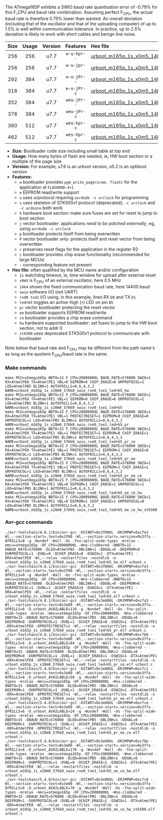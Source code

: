 The ATmega165P exhibits a SWIO baud rate quantisation error of -0.79% for this F_CPU and baud rate combination. Assuming perfect F<sub>CPU</sub>, the actual baud rate is therefore 0.79% lower than wanted. An overall deviation (including that of the oscillator and that of the uploading computer) of up to 1.5% is well within communication tolerance. In practice, up to 2.5% deviation is likely to work with short cables and benign line noise.

|Size|Usage|Version|Features|Hex file|
|:-:|:-:|:-:|:-:|:--|
|256|256|u7.7|`w-u-hpr--`|[urboot_m165p_1s_x0m5_14k4_swio_rxe0_txe1_led+b5_hw.hex](https://raw.githubusercontent.com/stefanrueger/urboot.hex/main/mcus/atmega165p/watchdog_1_s/external_oscillator/%2B0m500000_hz/%2B%2B14k4_baud/uart0_rxe0_txe1/led%2Bb5/urboot_m165p_1s_x0m5_14k4_swio_rxe0_txe1_led%2Bb5_hw.hex)|
|256|256|u7.7|`w-u-jpr--`|[urboot_m165p_1s_x0m5_14k4_swio_rxe0_txe1_led+b5.hex](https://raw.githubusercontent.com/stefanrueger/urboot.hex/main/mcus/atmega165p/watchdog_1_s/external_oscillator/%2B0m500000_hz/%2B%2B14k4_baud/uart0_rxe0_txe1/led%2Bb5/urboot_m165p_1s_x0m5_14k4_swio_rxe0_txe1_led%2Bb5.hex)|
|292|384|u7.7|`w-u-jPr--`|[urboot_m165p_1s_x0m5_14k4_swio_rxe0_txe1_led+b5_pr.hex](https://raw.githubusercontent.com/stefanrueger/urboot.hex/main/mcus/atmega165p/watchdog_1_s/external_oscillator/%2B0m500000_hz/%2B%2B14k4_baud/uart0_rxe0_txe1/led%2Bb5/urboot_m165p_1s_x0m5_14k4_swio_rxe0_txe1_led%2Bb5_pr.hex)|
|318|384|u7.7|`w-u-jPr-c`|[urboot_m165p_1s_x0m5_14k4_swio_rxe0_txe1_led+b5_pr_ce.hex](https://raw.githubusercontent.com/stefanrueger/urboot.hex/main/mcus/atmega165p/watchdog_1_s/external_oscillator/%2B0m500000_hz/%2B%2B14k4_baud/uart0_rxe0_txe1/led%2Bb5/urboot_m165p_1s_x0m5_14k4_swio_rxe0_txe1_led%2Bb5_pr_ce.hex)|
|352|384|u7.7|`weu-jPr--`|[urboot_m165p_1s_x0m5_14k4_swio_rxe0_txe1_led+b5_pr_ee.hex](https://raw.githubusercontent.com/stefanrueger/urboot.hex/main/mcus/atmega165p/watchdog_1_s/external_oscillator/%2B0m500000_hz/%2B%2B14k4_baud/uart0_rxe0_txe1/led%2Bb5/urboot_m165p_1s_x0m5_14k4_swio_rxe0_txe1_led%2Bb5_pr_ee.hex)|
|378|384|u7.7|`weu-jPr-c`|[urboot_m165p_1s_x0m5_14k4_swio_rxe0_txe1_led+b5_pr_ee_ce.hex](https://raw.githubusercontent.com/stefanrueger/urboot.hex/main/mcus/atmega165p/watchdog_1_s/external_oscillator/%2B0m500000_hz/%2B%2B14k4_baud/uart0_rxe0_txe1/led%2Bb5/urboot_m165p_1s_x0m5_14k4_swio_rxe0_txe1_led%2Bb5_pr_ee_ce.hex)|
|360|512|u7.7|`weu-hpr-c`|[urboot_m165p_1s_x0m5_14k4_swio_rxe0_txe1_led+b5_ee_ce_hw.hex](https://raw.githubusercontent.com/stefanrueger/urboot.hex/main/mcus/atmega165p/watchdog_1_s/external_oscillator/%2B0m500000_hz/%2B%2B14k4_baud/uart0_rxe0_txe1/led%2Bb5/urboot_m165p_1s_x0m5_14k4_swio_rxe0_txe1_led%2Bb5_ee_ce_hw.hex)|
|462|512|u7.7|`wes-hpr-c`|[urboot_m165p_1s_x0m5_14k4_swio_rxe0_txe1_led+b5_ee_ce_hw_stk500.hex](https://raw.githubusercontent.com/stefanrueger/urboot.hex/main/mcus/atmega165p/watchdog_1_s/external_oscillator/%2B0m500000_hz/%2B%2B14k4_baud/uart0_rxe0_txe1/led%2Bb5/urboot_m165p_1s_x0m5_14k4_swio_rxe0_txe1_led%2Bb5_ee_ce_hw_stk500.hex)|

- **Size:** Bootloader code size including small table at top end
- **Usage:** How many bytes of flash are needed, ie, HW boot section or a multiple of the page size
- **Version:** For example, u7.6 is an urboot version, o5.2 is an optiboot version
- **Features:**
  + `w` bootloader provides `pgm_write_page(sram, flash)` for the application at `FLASHEND-4+1`
  + `e` EEPROM read/write support
  + `u` uses urprotocol requiring `avrdude -c urclock` for programming
  + `s` uses skeleton of STK500v1 protocol (deprecated); `-c urclock` and `-c arduino` both work
  + `h` hardware boot section: make sure fuses are set for reset to jump to boot section
  + `j` vector bootloader: applications *need to be patched externally*, eg, using `avrdude -c urclock`
  + `p` bootloader protects itself from being overwritten
  + `P` vector bootloader only: protects itself and reset vector from being overwritten
  + `r` preserves reset flags for the application in the register R2
  + `c` bootloader provides chip erase functionality (recommended for large MCUs)
  + `-` corresponding feature not present
- **Hex file:** often qualified by the MCU name and/or configuration
  + `1s` watchdog timeout, ie, time window for upload after external reset
  + `x0m5` is F<sub>CPU</sub> of an external oscillator, here 0.5 MHz
  + `14k4` shows the fixed communication baud rate, here 14400 baud
  + `swio` software I/O (not UART)
  + `rxd0 txd1` I/O using, in this example, lines RX `D0` and TX `D1`
  + `led+b5` toggles an active-high (`+`) LED on pin `B5`
  + `pr` vector bootloader protecting the reset vector
  + `ee` bootloader supports EEPROM read/write
  + `ce` bootloader provides a chip erase command
  + `hw` hardware supported bootloader: set fuses to jump to the HW boot section, not to addr 0
  + `stk500` uses deprecated STK500v1 protocol to communicate with bootloader


Note below that baud rate and F<sub>CPU</sub> may be different from the path name's as long as the quotient F<sub>CPU</sub>/baud rate is the same.

### Make commands
```
make MCU=atmega165p WDTO=1S F_CPU=20000000L BAUD_RATE=576000 SWIO=1 RX=AtmelPE0 TX=AtmelPE1 VBL=0 EEPROM=0 CHIP_ERASE=0 URPROTOCOL=1 LED=AtmelPB5 BLINK=1 AUTOFRILLS=0,6,4,3,2 NAME=urboot_m165p_1s_x20m0_576k0_swio_rxe0_txe1_led+b5_hw
make MCU=atmega165p WDTO=1S F_CPU=20000000L BAUD_RATE=576000 SWIO=1 RX=AtmelPE0 TX=AtmelPE1 VBL=1 EEPROM=0 CHIP_ERASE=0 URPROTOCOL=1 LED=AtmelPB5 BLINK=1 AUTOFRILLS=0,6,4,3,2 NAME=urboot_m165p_1s_x20m0_576k0_swio_rxe0_txe1_led+b5
make MCU=atmega165p WDTO=1S F_CPU=20000000L BAUD_RATE=576000 SWIO=1 RX=AtmelPE0 TX=AtmelPE1 VBL=1 PROTECTRESET=1 EEPROM=0 CHIP_ERASE=0 URPROTOCOL=1 LED=AtmelPB5 BLINK=1 AUTOFRILLS=0,6,4,3,2 NAME=urboot_m165p_1s_x20m0_576k0_swio_rxe0_txe1_led+b5_pr
make MCU=atmega165p WDTO=1S F_CPU=20000000L BAUD_RATE=576000 SWIO=1 RX=AtmelPE0 TX=AtmelPE1 VBL=1 PROTECTRESET=1 EEPROM=0 CHIP_ERASE=1 URPROTOCOL=1 LED=AtmelPB5 BLINK=1 AUTOFRILLS=0,6,4,3,2 NAME=urboot_m165p_1s_x20m0_576k0_swio_rxe0_txe1_led+b5_pr_ce
make MCU=atmega165p WDTO=1S F_CPU=20000000L BAUD_RATE=576000 SWIO=1 RX=AtmelPE0 TX=AtmelPE1 VBL=1 PROTECTRESET=1 EEPROM=1 CHIP_ERASE=0 URPROTOCOL=1 LED=AtmelPB5 BLINK=1 AUTOFRILLS=0,6,4,3,2 NAME=urboot_m165p_1s_x20m0_576k0_swio_rxe0_txe1_led+b5_pr_ee
make MCU=atmega165p WDTO=1S F_CPU=20000000L BAUD_RATE=576000 SWIO=1 RX=AtmelPE0 TX=AtmelPE1 VBL=1 PROTECTRESET=1 EEPROM=1 CHIP_ERASE=1 URPROTOCOL=1 LED=AtmelPB5 BLINK=1 AUTOFRILLS=0,6,4,3,2 NAME=urboot_m165p_1s_x20m0_576k0_swio_rxe0_txe1_led+b5_pr_ee_ce
make MCU=atmega165p WDTO=1S F_CPU=20000000L BAUD_RATE=576000 SWIO=1 RX=AtmelPE0 TX=AtmelPE1 VBL=0 EEPROM=1 CHIP_ERASE=1 URPROTOCOL=1 LED=AtmelPB5 BLINK=1 AUTOFRILLS=0,6,4,3,2 NAME=urboot_m165p_1s_x20m0_576k0_swio_rxe0_txe1_led+b5_ee_ce_hw
make MCU=atmega165p WDTO=1S F_CPU=20000000L BAUD_RATE=576000 SWIO=1 RX=AtmelPE0 TX=AtmelPE1 VBL=0 EEPROM=1 CHIP_ERASE=1 URPROTOCOL=0 LED=AtmelPB5 BLINK=1 AUTOFRILLS=0,6,4,3,2 NAME=urboot_m165p_1s_x20m0_576k0_swio_rxe0_txe1_led+b5_ee_ce_hw_stk500
```

### Avr-gcc commands
```
./avr-toolchain/4.8.1/bin/avr-gcc -DSTART=0x3f00UL -DRJMPWP=0xcfe3 -Wl,--section-start=.text=0x3f00 -Wl,--section-start=.version=0x3ffa -DFRILLS=0 -g -Wundef -Wall -Os -fno-split-wide-types -mrelax -mmcu=atmega165p -DF_CPU=20000000L -Wno-clobbered -DWDTO=1S -DBAUD_RATE=576000 -DLED=AtmelPB5 -DBLINK=1 -DDUAL=0 -DEEPROM=0 -DURPROTOCOL=1 -DVBL=0 -DCHIP_ERASE=0 -DSWIO=1 -DTX=AtmelPE1 -DRX=AtmelPE0 -Wl,--relax -nostartfiles -nostdlib -o urboot_m165p_1s_x20m0_576k0_swio_rxe0_txe1_led+b5_hw.elf urboot.c
./avr-toolchain/4.8.1/bin/avr-gcc -DSTART=0x3f00UL -DRJMPWP=0xcfe3 -Wl,--section-start=.text=0x3f00 -Wl,--section-start=.version=0x3ffa -DFRILLS=0 -g -Wundef -Wall -Os -fno-split-wide-types -mrelax -mmcu=atmega165p -DF_CPU=20000000L -Wno-clobbered -DWDTO=1S -DBAUD_RATE=576000 -DLED=AtmelPB5 -DBLINK=1 -DDUAL=0 -DEEPROM=0 -DURPROTOCOL=1 -DVBL=1 -DCHIP_ERASE=0 -DSWIO=1 -DTX=AtmelPE1 -DRX=AtmelPE0 -Wl,--relax -nostartfiles -nostdlib -o urboot_m165p_1s_x20m0_576k0_swio_rxe0_txe1_led+b5.elf urboot.c
./avr-toolchain/4.8.1/bin/avr-gcc -DSTART=0x3e80UL -DRJMPWP=0xcfa3 -Wl,--section-start=.text=0x3e80 -Wl,--section-start=.version=0x3ffa -DFRILLS=6 -D_urboot_AVAILABLE=110 -g -Wundef -Wall -Os -fno-split-wide-types -mrelax -mmcu=atmega165p -DF_CPU=20000000L -Wno-clobbered -DWDTO=1S -DBAUD_RATE=576000 -DLED=AtmelPB5 -DBLINK=1 -DDUAL=0 -DEEPROM=0 -DURPROTOCOL=1 -DVBL=1 -DCHIP_ERASE=0 -DSWIO=1 -DTX=AtmelPE1 -DRX=AtmelPE0 -DPROTECTRESET=1 -Wl,--relax -nostartfiles -nostdlib -o urboot_m165p_1s_x20m0_576k0_swio_rxe0_txe1_led+b5_pr.elf urboot.c
./avr-toolchain/4.8.1/bin/avr-gcc -DSTART=0x3e80UL -DRJMPWP=0xcfb0 -Wl,--section-start=.text=0x3e80 -Wl,--section-start=.version=0x3ffa -DFRILLS=6 -D_urboot_AVAILABLE=84 -g -Wundef -Wall -Os -fno-split-wide-types -mrelax -mmcu=atmega165p -DF_CPU=20000000L -Wno-clobbered -DWDTO=1S -DBAUD_RATE=576000 -DLED=AtmelPB5 -DBLINK=1 -DDUAL=0 -DEEPROM=0 -DURPROTOCOL=1 -DVBL=1 -DCHIP_ERASE=1 -DSWIO=1 -DTX=AtmelPE1 -DRX=AtmelPE0 -DPROTECTRESET=1 -Wl,--relax -nostartfiles -nostdlib -o urboot_m165p_1s_x20m0_576k0_swio_rxe0_txe1_led+b5_pr_ce.elf urboot.c
./avr-toolchain/5.4.0/bin/avr-gcc -DSTART=0x3e80UL -DRJMPWP=0xcfc1 -Wl,--section-start=.text=0x3e80 -Wl,--section-start=.version=0x3ffa -DFRILLS=6 -D_urboot_AVAILABLE=50 -g -Wundef -Wall -Os -fno-split-wide-types -mrelax -mmcu=atmega165p -DF_CPU=20000000L -Wno-clobbered -DWDTO=1S -DBAUD_RATE=576000 -DLED=AtmelPB5 -DBLINK=1 -DDUAL=0 -DEEPROM=1 -DURPROTOCOL=1 -DVBL=1 -DCHIP_ERASE=0 -DSWIO=1 -DTX=AtmelPE1 -DRX=AtmelPE0 -DPROTECTRESET=1 -Wl,--relax -nostartfiles -nostdlib -o urboot_m165p_1s_x20m0_576k0_swio_rxe0_txe1_led+b5_pr_ee.elf urboot.c
./avr-toolchain/5.4.0/bin/avr-gcc -DSTART=0x3e80UL -DRJMPWP=0xcfce -Wl,--section-start=.text=0x3e80 -Wl,--section-start=.version=0x3ffa -DFRILLS=6 -D_urboot_AVAILABLE=24 -g -Wundef -Wall -Os -fno-split-wide-types -mrelax -mmcu=atmega165p -DF_CPU=20000000L -Wno-clobbered -DWDTO=1S -DBAUD_RATE=576000 -DLED=AtmelPB5 -DBLINK=1 -DDUAL=0 -DEEPROM=1 -DURPROTOCOL=1 -DVBL=1 -DCHIP_ERASE=1 -DSWIO=1 -DTX=AtmelPE1 -DRX=AtmelPE0 -DPROTECTRESET=1 -Wl,--relax -nostartfiles -nostdlib -o urboot_m165p_1s_x20m0_576k0_swio_rxe0_txe1_led+b5_pr_ee_ce.elf urboot.c
./avr-toolchain/5.4.0/bin/avr-gcc -DSTART=0x3e00UL -DRJMPWP=0xcf8e -Wl,--section-start=.text=0x3e00 -Wl,--section-start=.version=0x3ffa -DFRILLS=6 -D_urboot_AVAILABLE=170 -g -Wundef -Wall -Os -fno-split-wide-types -mrelax -mmcu=atmega165p -DF_CPU=20000000L -Wno-clobbered -DWDTO=1S -DBAUD_RATE=576000 -DLED=AtmelPB5 -DBLINK=1 -DDUAL=0 -DEEPROM=1 -DURPROTOCOL=1 -DVBL=0 -DCHIP_ERASE=1 -DSWIO=1 -DTX=AtmelPE1 -DRX=AtmelPE0 -Wl,--relax -nostartfiles -nostdlib -o urboot_m165p_1s_x20m0_576k0_swio_rxe0_txe1_led+b5_ee_ce_hw.elf urboot.c
./avr-toolchain/5.4.0/bin/avr-gcc -DSTART=0x3e00UL -DRJMPWP=0xcfc0 -Wl,--section-start=.text=0x3e00 -Wl,--section-start=.version=0x3ffa -DFRILLS=6 -D_urboot_AVAILABLE=70 -g -Wundef -Wall -Os -fno-split-wide-types -mrelax -mmcu=atmega165p -DF_CPU=20000000L -Wno-clobbered -DWDTO=1S -DBAUD_RATE=576000 -DLED=AtmelPB5 -DBLINK=1 -DDUAL=0 -DEEPROM=1 -DURPROTOCOL=0 -DVBL=0 -DCHIP_ERASE=1 -DSWIO=1 -DTX=AtmelPE1 -DRX=AtmelPE0 -Wl,--relax -nostartfiles -nostdlib -o urboot_m165p_1s_x20m0_576k0_swio_rxe0_txe1_led+b5_ee_ce_hw_stk500.elf urboot.c
```

